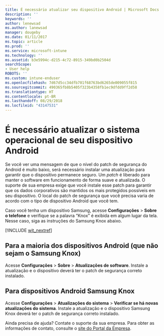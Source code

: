 ```yaml
---
title: É necessário atualizar seu dispositivo Android | Microsoft Docs
description: ''
keywords: ''
author: lenewsad
ms.author: lanewsad
manager: dougeby
ms.date: 01/11/2017
ms.topic: article
ms.prod: ''
ms.service: microsoft-intune
ms.technology: ''
ms.assetid: b3e5994c-d215-4c72-8915-349bd0b2504d
searchScope:
- User help
ROBOTS: ''
ms.custom: intune-enduser
ms.openlocfilehash: 7d67d5cc34dfb701f68763bd6265de009055f815
ms.sourcegitcommit: 490365fb8b5405f323b4358fb1ec9dfdd9ff2d58
ms.translationtype: HT
ms.contentlocale: pt-BR
ms.lasthandoff: 08/29/2018
ms.locfileid: "43147531"
---
```

# <a name="you-need-to-update-your-android-devices-operating-system"></a>É necessário atualizar o sistema operacional de seu dispositivo Android

Se você ver uma mensagem de que o nível do patch de segurança do Android é muito baixo, será necessário instalar uma atualização para garantir que o dispositivo permanece seguro. Um _patch_ é liberado para manter o software em funcionamento de forma suave e atualizada. O suporte de sua empresa exige que você instale esse patch para garantir que os dados corporativos são mantidos os mais protegidos possíveis em seu dispositivo. O local do patch de segurança que você precisa varia de acordo com o tipo de dispositivo Android que você tem.

Caso você tenha um dispositivo Samsung, acesse **Configurações** > **Sobre o telefone** e verifique se a palavra “Knox” é exibida em algum lugar da tela. Nesse caso, siga as instruções do Samsung Knox abaixo.

[!INCLUDE [wit_nextref](includes/end-user-os-update-guidance.md)]

## <a name="for-most-android-devices-non-samsung-knox"></a>Para a maioria dos dispositivos Android (que não sejam o Samsung Knox)

Acesse **Configurações** > **Sobre** > **Atualizações de software**. Instale a atualização e o dispositivo deverá ter o patch de segurança correto instalado.

## <a name="for-samsung-knox-android-devices"></a>Para dispositivos Android Samsung Knox

Acesse **Configurações** > **Atualizações do sistema** > **Verificar se há novas atualizações do sistema**. Instale a atualização e o dispositivo Samsung Knox deverá ter o patch de segurança correto instalado.



Ainda precisa de ajuda? Contate o suporte da sua empresa. Para obter as informações de contato, consulte o [site do Portal da Empresa](https://go.microsoft.com/fwlink/?linkid=2010980).
